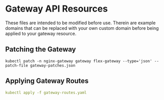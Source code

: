 # Gateway API Resources

These files are intended to be modified before use. Therein are example
domains that can be replaced with your own custom domain before being
applied to your gateway resource.

## Patching the Gateway

```shell
kubectl patch -n nginx-gateway gateway flex-gateway --type='json' --patch-file gateway-patches.json
```

## Applying Gateway Routes

```yaml
kubectl apply -f gateway-routes.yaml
```
